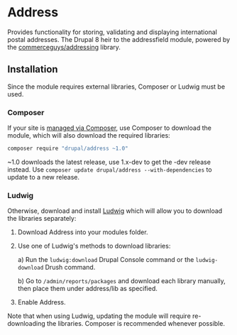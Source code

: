 # Address

Provides functionality for storing, validating and displaying international postal addresses.
The Drupal 8 heir to the addressfield module, powered by the [commerceguys/addressing](https://github.com/commerceguys/addressing) library.

## Installation
Since the module requires external libraries, Composer or Ludwig must be used.

### Composer
If your site is [managed via Composer](https://www.drupal.org/node/2718229), use Composer to
download the module, which will also download the required libraries:
   ```sh
   composer require "drupal/address ~1.0"
   ```
~1.0 downloads the latest release, use 1.x-dev to get the -dev release instead.
Use ```composer update drupal/address --with-dependencies``` to update to a new release.

### Ludwig
Otherwise, download and install [Ludwig](https://www.drupal.org/project/ludwig) which will allow you
to download the libraries separately:
1) Download Address into your modules folder.
2) Use one of Ludwig's methods to download libraries:

    a) Run the ```ludwig:download``` Drupal Console command or the ```ludwig-download``` Drush command.

    b) Go to ```/admin/reports/packages``` and download each library manually, then place them under address/lib as specified.

3) Enable Address.

Note that when using Ludwig, updating the module will require re-downloading the libraries.
Composer is recommended whenever possible.

